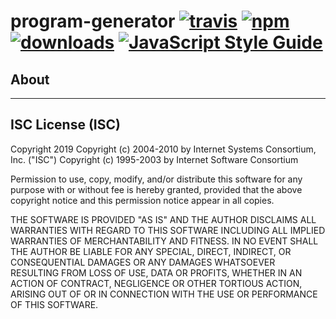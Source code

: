 # program-generator [![travis][travis-image]][travis-url] [![npm][npm-image]][npm-url] [![downloads][downloads-image]][downloads-url] [![JavaScript Style Guide](https://img.shields.io/badge/code_style-standard-brightgreen.svg)](https://standardjs.com)

[travis-image]: https://travis-ci.org/iftt/program-generator.svg?branch=master
[travis-url]: https://travis-ci.org/iftt/program-generator
[npm-image]: https://img.shields.io/npm/v/@iftt/program-generator.svg
[npm-url]: https://npmjs.org/package/@iftt/program-generator
[downloads-image]: https://img.shields.io/npm/dm/@iftt/program-generator.svg
[downloads-url]: https://www.npmjs.com/package/@iftt/program-generator

## About



---

## ISC License (ISC)

Copyright 2019 <IFTT>
Copyright (c) 2004-2010 by Internet Systems Consortium, Inc. ("ISC")
Copyright (c) 1995-2003 by Internet Software Consortium

Permission to use, copy, modify, and/or distribute this software for any purpose with or without fee is hereby granted, provided that the above copyright notice and this permission notice appear in all copies.

THE SOFTWARE IS PROVIDED "AS IS" AND THE AUTHOR DISCLAIMS ALL WARRANTIES WITH REGARD TO THIS SOFTWARE INCLUDING ALL IMPLIED WARRANTIES OF MERCHANTABILITY AND FITNESS. IN NO EVENT SHALL THE AUTHOR BE LIABLE FOR ANY SPECIAL, DIRECT, INDIRECT, OR CONSEQUENTIAL DAMAGES OR ANY DAMAGES WHATSOEVER RESULTING FROM LOSS OF USE, DATA OR PROFITS, WHETHER IN AN ACTION OF CONTRACT, NEGLIGENCE OR OTHER TORTIOUS ACTION, ARISING OUT OF OR IN CONNECTION WITH THE USE OR PERFORMANCE OF THIS SOFTWARE.
